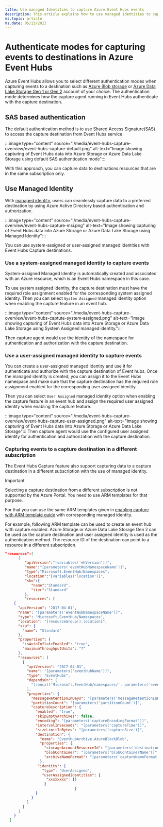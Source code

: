 ```yaml
---
title: Use managed Identities to capture Azure Event Hubs events
description: This article explains how to use managed identities to capture events to a destination such as Azure Blob Storage and Azure Data Lake Storage. 
ms.topic: article
ms.date: 05/23/2023
---
```



# Authenticate modes for capturing events to destinations in Azure Event Hubs
Azure Event Hubs allows you to select different authentication modes when capturing events to a destination such as [Azure Blob storage](https://azure.microsoft.com/services/storage/blobs/) or [Azure Data Lake Storage Gen 1 or Gen 2](https://azure.microsoft.com/services/data-lake-store/) account of your choice. The authentication mode determines how the capture agent running in Event Hubs authenticate with the capture destination. 

## SAS based authentication 
The default authentication method is to use Shared Access Signature(SAS) to access the capture destination from Event Hubs service. 

:::image type="content" source="./media/event-hubs-capture-overview/event-hubs-capture-default.png" alt-text="Image showing capturing of Event Hubs data into Azure Storage or Azure Data Lake Storage using default SAS authentication mode":::

With this approach, you can capture data to destinations resources that are in the same subscription only. 

## Use Managed Identity 
With [managed identity](../active-directory/managed-identities-azure-resources/overview.md), users can seamlessly capture data to a preferred destination by using Azure Active Directory based authentication and authorization. 

:::image type="content" source="./media/event-hubs-capture-overview/event-hubs-capture-msi.png" alt-text="Image showing capturing of Event Hubs data into Azure Storage or Azure Data Lake Storage using Managed Identity":::

You can use system-assigned or user-assigned managed identities with Event Hubs Capture destinations.

### Use a system-assigned managed identity to capture events
System-assigned Managed Identity is automatically created and associated with an Azure resource, which is an Event Hubs namespace in this case. 

To use system assigned identity, the capture destination must have the required role assignment enabled for the corresponding system assigned identity. 
Then you can select `System Assigned` managed identity option when enabling the capture feature in an event hub.

:::image type="content" source="./media/event-hubs-capture-overview/event-hubs-captute-system-assigned.png" alt-text="Image showing capturing of Event Hubs data into Azure Storage or Azure Data Lake Storage using System Assigned managed identity.":::

 Then capture agent would use the identity of the namespace for authentication and authorization with the capture destination. 


### Use a user-assigned managed identity to capture events
You can create a user-assigned managed identity and use it for authenticate and authorize with the capture destination of Event hubs. Once the managed identity is created, you can assign it to the Event Hubs namespace and make sure that the capture destination has the required role assignment enabled for the corresponding user assigned identity. 

Then you can select `User Assigned` managed identity option when enabling the capture feature in an event hub and assign the required user assigned identity when enabling the capture feature. 


:::image type="content" source="./media/event-hubs-capture-overview/event-hubs-capture-user-assigned.png" alt-text="Image showing capturing of Event Hubs data into Azure Storage or Azure Data Lake Storage":::
 Then capture agent would use the configured user assigned identity for authentication and authorization with the capture destination. 


### Capturing events to a capture destination in a different subscription 
The Event Hubs Capture feature also support capturing data to a capture destination in a different subscription with the use of managed identity. 

> [!IMPORTANT]
> Selecting a capture destination from a different subscription is not  supported by the Azure Portal. You need to use ARM templates for that purpose. 

For that you can use the same ARM templates given in [enabling capture with ARM template guide](./event-hubs-resource-manager-namespace-event-hub-enable-capture.md) with corresponding managed identity. 

For example, following ARM template can be used to create an event hub with capture enabled. Azure Storage or Azure Data Lake Storage Gen 2 can be used as the capture destination and user assigned identity is used as the authentication method. The resource ID of the destination can point to a resource in a different subscription. 

```json
"resources":[
      {
         "apiVersion":"[variables('ehVersion')]",
         "name":"[parameters('eventHubNamespaceName')]",
         "type":"Microsoft.EventHub/Namespaces",
         "location":"[variables('location')]",
         "sku":{
            "name":"Standard",
            "tier":"Standard"
         },
         "resources": [
    {
      "apiVersion": "2017-04-01",
      "name": "[parameters('eventHubNamespaceName')]",
      "type": "Microsoft.EventHub/Namespaces",
      "location": "[resourceGroup().location]",
      "sku": {
        "name": "Standard"
      },
      "properties": {
        "isAutoInflateEnabled": "true",
        "maximumThroughputUnits": "7"
      },
      "resources": [
        {
          "apiVersion": "2017-04-01",
          "name": "[parameters('eventHubName')]",
          "type": "EventHubs",
          "dependsOn": [
            "[concat('Microsoft.EventHub/namespaces/', parameters('eventHubNamespaceName'))]"
          ],
          "properties": {
            "messageRetentionInDays": "[parameters('messageRetentionInDays')]",
            "partitionCount": "[parameters('partitionCount')]",
            "captureDescription": {
              "enabled": "true",
              "skipEmptyArchives": false,
              "encoding": "[parameters('captureEncodingFormat')]",
              "intervalInSeconds": "[parameters('captureTime')]",
              "sizeLimitInBytes": "[parameters('captureSize')]",
              "destination": {
                "name": "EventHubArchive.AzureBlockBlob",
                "properties": {
                  "storageAccountResourceId": "[parameters('destinationStorageAccountResourceId')]",
                  "blobContainer": "[parameters('blobContainerName')]",
                  "archiveNameFormat": "[parameters('captureNameFormat')]"
                },
               "identity": {
                 "type": "UserAssigned",
                 "userAssignedIdentities": {
                   "xxxxxxxx": {}
                  }
          						}
              }
            }
          }
        }
      ]
    }
  ]
```

